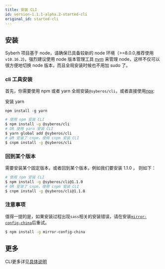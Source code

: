 ```yaml
---
title: 安装 CLI
id: version-1.1.1-alpha.2-started-cli
original_id: started-cli
---
```


## 安装

Syberh 项目基于 node，请确保已具备较新的 node 环境（>=8.0.0,推荐使用`v10.16.2`)，强烈建议使用 node 版本管理工具 [nvm](https://github.com/creationix/nvm) 来管理 node，这样不仅可以很方便地切换 node 版本，而且全局安装时候也不用加 sudo 了。

### cli 工具安装

首先，你需要使用 npm 或者 yarn 全局安装`@syberos/cli`，或者直接使用[npx](https://medium.com/@maybekatz/introducing-npx-an-npm-package-runner-55f7d4bd282b):

安装 yarn

```shell
npm install -g yarn
```
```bash
# 使用 npm 安装 CLI
$ npm install -g @syberos/cli
# OR 使用 yarn 安装 CLI
$ yarn global add @syberos/cli
# OR 安装了 cnpm，使用 cnpm 安装 CLI
$ cnpm install -g @syberos/cli
```

### 回到某个版本
需要安装某个固定版本，或者回到某个版本，例如我们要安装 1.1.0 ， 则如下：
```bash
# 使用 npm 安装 CLI
$ npm install -g @syberos/cli@1.1.0
# OR 安装了 cnpm，使用 cnpm 安装 CLI
$ cnpm install -g @syberos/cli@1.1.0
```
### 注意事项

值得一提的是，如果安装过程出现`sass`相关的安装错误，请在安装[`mirror-config-china`](https://www.npmjs.com/package/mirror-config-china)后重试。

```bash
$ npm install -g mirror-config-china
```


## 更多

CLI更多详见[具体说明](./cli-readme.html)

